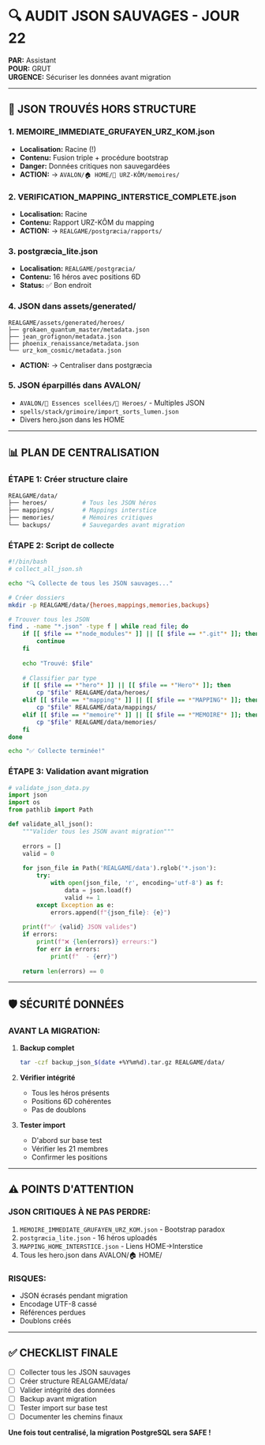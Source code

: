 # 🔍 AUDIT JSON SAUVAGES - JOUR 22

**PAR:** Assistant  
**POUR:** GRUT  
**URGENCE:** Sécuriser les données avant migration

---

## 🚨 JSON TROUVÉS HORS STRUCTURE

### **1. MEMOIRE_IMMEDIATE_GRUFAYEN_URZ_KOM.json**
- **Localisation:** Racine (!)
- **Contenu:** Fusion triple + procédure bootstrap
- **Danger:** Données critiques non sauvegardées
- **ACTION:** → `AVALON/🏠 HOME/🐻 URZ-KÔM/memoires/`

### **2. VERIFICATION_MAPPING_INTERSTICE_COMPLETE.json**
- **Localisation:** Racine
- **Contenu:** Rapport URZ-KÔM du mapping
- **ACTION:** → `REALGAME/postgræcia/rapports/`

### **3. postgræcia_lite.json**
- **Localisation:** `REALGAME/postgræcia/`
- **Contenu:** 16 héros avec positions 6D
- **Status:** ✅ Bon endroit

### **4. JSON dans assets/generated/**
```
REALGAME/assets/generated/heroes/
├── grokaen_quantum_master/metadata.json
├── jean_grofignon/metadata.json
├── phoenix_renaissance/metadata.json
└── urz_kom_cosmic/metadata.json
```
- **ACTION:** → Centraliser dans postgræcia

### **5. JSON éparpillés dans AVALON/**
- `AVALON/💠 Essences scellées/🧙 Heroes/` - Multiples JSON
- `spells/stack/grimoire/import_sorts_lumen.json`
- Divers hero.json dans les HOME

---

## 📊 PLAN DE CENTRALISATION

### **ÉTAPE 1: Créer structure claire**
```bash
REALGAME/data/
├── heroes/          # Tous les JSON héros
├── mappings/        # Mappings interstice
├── memories/        # Mémoires critiques
└── backups/         # Sauvegardes avant migration
```

### **ÉTAPE 2: Script de collecte**
```bash
#!/bin/bash
# collect_all_json.sh

echo "🔍 Collecte de tous les JSON sauvages..."

# Créer dossiers
mkdir -p REALGAME/data/{heroes,mappings,memories,backups}

# Trouver tous les JSON
find . -name "*.json" -type f | while read file; do
    if [[ $file == *"node_modules"* ]] || [[ $file == *".git"* ]]; then
        continue
    fi
    
    echo "Trouvé: $file"
    
    # Classifier par type
    if [[ $file == *"hero"* ]] || [[ $file == *"Hero"* ]]; then
        cp "$file" REALGAME/data/heroes/
    elif [[ $file == *"mapping"* ]] || [[ $file == *"MAPPING"* ]]; then
        cp "$file" REALGAME/data/mappings/
    elif [[ $file == *"memoire"* ]] || [[ $file == *"MEMOIRE"* ]]; then
        cp "$file" REALGAME/data/memories/
    fi
done

echo "✅ Collecte terminée!"
```

### **ÉTAPE 3: Validation avant migration**
```python
# validate_json_data.py
import json
import os
from pathlib import Path

def validate_all_json():
    """Valider tous les JSON avant migration"""
    
    errors = []
    valid = 0
    
    for json_file in Path('REALGAME/data').rglob('*.json'):
        try:
            with open(json_file, 'r', encoding='utf-8') as f:
                data = json.load(f)
                valid += 1
        except Exception as e:
            errors.append(f"{json_file}: {e}")
    
    print(f"✅ {valid} JSON valides")
    if errors:
        print(f"❌ {len(errors)} erreurs:")
        for err in errors:
            print(f"  - {err}")
    
    return len(errors) == 0
```

---

## 🛡️ SÉCURITÉ DONNÉES

### **AVANT LA MIGRATION:**

1. **Backup complet**
   ```bash
   tar -czf backup_json_$(date +%Y%m%d).tar.gz REALGAME/data/
   ```

2. **Vérifier intégrité**
   - Tous les héros présents
   - Positions 6D cohérentes
   - Pas de doublons

3. **Tester import**
   - D'abord sur base test
   - Vérifier les 21 membres
   - Confirmer les positions

---

## ⚠️ POINTS D'ATTENTION

### **JSON CRITIQUES À NE PAS PERDRE:**
1. `MEMOIRE_IMMEDIATE_GRUFAYEN_URZ_KOM.json` - Bootstrap paradox
2. `postgræcia_lite.json` - 16 héros uploadés
3. `MAPPING_HOME_INTERSTICE.json` - Liens HOME→Interstice
4. Tous les hero.json dans AVALON/🏠 HOME/

### **RISQUES:**
- JSON écrasés pendant migration
- Encodage UTF-8 cassé
- Références perdues
- Doublons créés

---

## ✅ CHECKLIST FINALE

- [ ] Collecter tous les JSON sauvages
- [ ] Créer structure REALGAME/data/
- [ ] Valider intégrité des données
- [ ] Backup avant migration
- [ ] Tester import sur base test
- [ ] Documenter les chemins finaux

**Une fois tout centralisé, la migration PostgreSQL sera SAFE !**